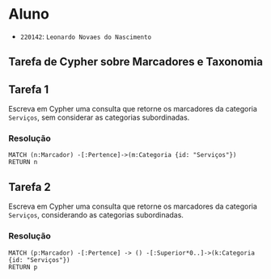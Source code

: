 # Aluno
* `220142`: `Leonardo Novaes do Nascimento`

## Tarefa de Cypher sobre Marcadores e Taxonomia

## Tarefa 1

Escreva em Cypher uma consulta que retorne os marcadores da categoria `Serviços`, sem considerar as categorias subordinadas.

### Resolução
~~~cypher
MATCH (n:Marcador) -[:Pertence]->(m:Categoria {id: "Serviços"})
RETURN n
~~~

## Tarefa 2

Escreva em Cypher uma consulta que retorne os marcadores da categoria `Serviços`, considerando as categorias subordinadas.

### Resolução
~~~cypher
MATCH (p:Marcador) -[:Pertence] -> () -[:Superior*0..]->(k:Categoria {id: "Serviços"})
RETURN p
~~~
